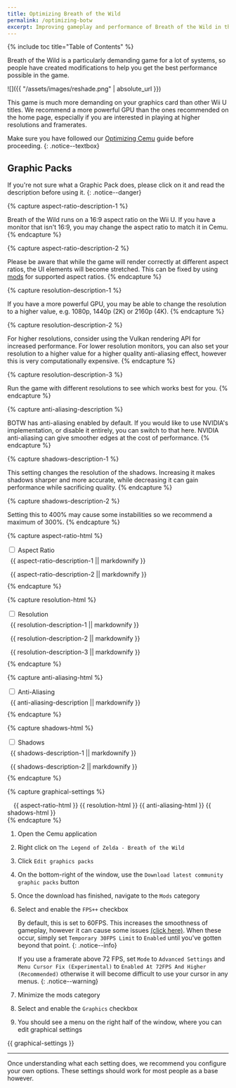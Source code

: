 ```yaml
---
title: Optimizing Breath of the Wild
permalink: /optimizing-botw
excerpt: Improving gameplay and performance of Breath of the Wild in the Cemu emulator.
---
```


{% include toc title="Table of Contents" %}

Breath of the Wild is a particularly demanding game for a lot of systems, so people have created modifications to help you get the best performance possible in the game.

![]({{ "/assets/images/reshade.png" | absolute_url }})

This game is much more demanding on your graphics card than other Wii U titles. We recommend a more powerful GPU than the ones recommended on the home page, especially if you are interested in playing at higher resolutions and framerates.

<!--Like the previous guide, some of these instructions are GPU specific, so make sure you know what type of GPU you have before proceeding. You'll also need to make note of what rendering API you're using, either OpenGL or Vulkan.-->

Make sure you have followed our [Optimizing Cemu](optimizing-cemu) guide before proceeding.
{: .notice--textbox}

<!--If you don't know what type of GPU you have, open the Settings app on Windows 10. Then navigate to `System` -> `Display` -> `Advanced display settings`.

Under your display name, it should say `Display #: Connected to [GPU]`. It should say either Intel, AMD or NVIDIA. That will tell you what brand of GPU you have.

![]({{ "/assets/images/get_gpu.png" | absolute_url }})
{: .notice--info}-->

## Graphic Packs

If you're not sure what a Graphic Pack does, please click on it and read the description before using it.
{: .notice--danger}

{% capture aspect-ratio-description-1 %}

Breath of the Wild runs on a 16:9 aspect ratio on the Wii U. If you have a monitor that isn't 16:9, you may change the aspect ratio to match it in Cemu.
{% endcapture %}

{% capture aspect-ratio-description-2 %}

Please be aware that while the game will render correctly at different aspect ratios, the UI elements will become stretched. This can be fixed by using [mods](https://gamebanana.com/gamefiles/10266) for supported aspect ratios.
{% endcapture %}

{% capture resolution-description-1 %}

If you have a more powerful GPU, you may be able to change the resolution to a higher value, e.g. 1080p, 1440p (2K) or 2160p (4K).
{% endcapture %}

{% capture resolution-description-2 %}

For higher resolutions, consider using the Vulkan rendering API for increased performance. For lower resolution monitors, you can also set your resolution to a higher value for a higher quality anti-aliasing effect, however this is very computationally expensive.
{% endcapture %}

{% capture resolution-description-3 %}

Run the game with different resolutions to see which works best for you.
{% endcapture %}

{% capture anti-aliasing-description %}

BOTW has anti-aliasing enabled by default. If you would like to use NVIDIA's implementation, or disable it entirely, you can switch to that here. NVIDIA anti-aliasing can give smoother edges at the cost of performance.
{% endcapture %}

{% capture shadows-description-1 %}

This setting changes the resolution of the shadows. Increasing it makes shadows sharper and more accurate, while decreasing it can gain performance while sacrificing quality.
{% endcapture %}

{% capture shadows-description-2 %}

Setting this to 400% may cause some instabilities so we recommend a maximum of 300%.
{% endcapture %}

{% capture aspect-ratio-html %}

<div class="wrap-collabsible-1" style="padding-bottom: .2em;">
    <input id="collapsible-1" class="toggle-1" type="checkbox">
    <label for="collapsible-1" class="lbl-toggle-1"><a>Aspect Ratio</a></label>
    <div class="collapsible-content-1">
        <div class="content-inner notice--info">
            <div style="padding:.5em;">{{ aspect-ratio-description-1 || markdownify }}</div>
        </div>
        <div class="content-inner notice--warning">
            <div style="padding:.5em;">{{ aspect-ratio-description-2 || markdownify }}</div>
        </div>
    </div>
</div>
{% endcapture %}

{% capture resolution-html %}

<div class="wrap-collabsible-2" style="padding-bottom: .2em;">
    <input id="collapsible-2" class="toggle-2" type="checkbox">
    <label for="collapsible-2" class="lbl-toggle-2"><a>Resolution</a></label>
    <div class="collapsible-content-2">
        <div class="content-inner notice--info">
            <div style="padding:.5em;">{{ resolution-description-1 || markdownify }}</div>
        </div>
        <div class="content-inner notice--textbox">
            <div style="padding:.5em;">{{ resolution-description-2 || markdownify }}</div>
        </div>
        <div class="content-inner notice--primary">
            <div style="padding:.5em;">{{ resolution-description-3 || markdownify }}</div>
        </div>
    </div>
</div>
{% endcapture %}

{% capture anti-aliasing-html %}

<div class="wrap-collabsible-3" style="padding-bottom: .2em;">
    <input id="collapsible-3" class="toggle-3" type="checkbox">
    <label for="collapsible-3" class="lbl-toggle-3"><a>Anti-Aliasing</a></label>
    <div class="collapsible-content-3">
        <div class="content-inner notice--info">
            <div style="padding:.5em;">{{ anti-aliasing-description || markdownify }}</div>
        </div>
    </div>
</div>
{% endcapture %}

{% capture shadows-html %}

<div class="wrap-collabsible-4" style="padding-bottom: .2em;">
    <input id="collapsible-4" class="toggle-4" type="checkbox">
    <label for="collapsible-4" class="lbl-toggle-4"><a>Shadows</a></label>
    <div class="collapsible-content-4">
        <div class="content-inner notice--info">
            <div style="padding:.5em;">{{ shadows-description-1 || markdownify }}</div>
        </div>
        <div class="content-inner notice--warning">
            <div style="padding:.5em;">{{ shadows-description-2 || markdownify }}</div>
        </div>
    </div>
</div>
{% endcapture %}

{% capture graphical-settings %}
<div style="text-indent: 1em;">
    {{ aspect-ratio-html }}
    {{ resolution-html }}
    {{ anti-aliasing-html }}
    {{ shadows-html }}
</div>
{% endcapture %}

1. Open the Cemu application
1. Right click on `The Legend of Zelda - Breath of the Wild`
1. Click `Edit graphics packs`
1. On the bottom-right of the window, use the `Download latest community graphic packs` button
1. Once the download has finished, navigate to the `Mods` category
1. Select and enable the `FPS++` checkbox

    By default, this is set to 60FPS. This increases the smoothness of gameplay, however it can cause some issues [(click here)](https://wiki.cemu.info/wiki/The_Legend_of_Zelda:_Breath_of_the_Wild#Issues_arising_by_using_FPS.2B.2B_or_static_FPS.2B.2B). When these occur, simply set `Temporary 30FPS Limit` to `Enabled` until you've gotten beyond that point.
    {: .notice--info}

    If you use a framerate above 72 FPS, set `Mode` to `Advanced Settings` and `Menu Cursor Fix (Experimental)` to `Enabled At 72FPS And Higher (Recommended)` otherwise it will become difficult to use your cursor in any menus.
    {: .notice--warning}

1. Minimize the mods category
1. Select and enable the `Graphics` checkbox
1. You should see a menu on the right half of the window, where you can edit graphical settings

{{ graphical-settings }}

---

Once understanding what each setting does, we recommend you configure your own options. These settings should work for most people as a base however.
